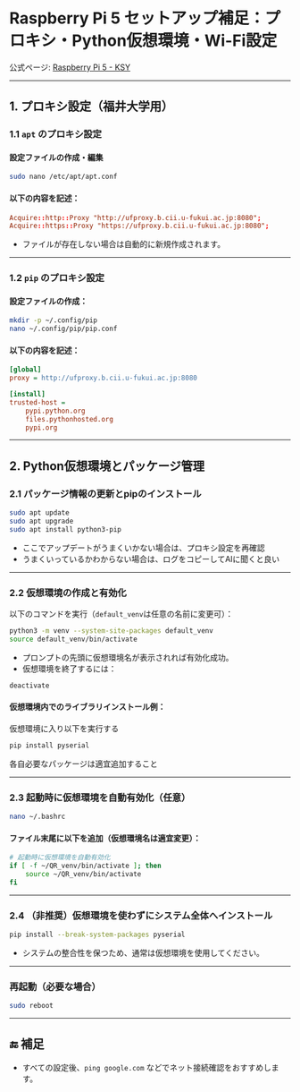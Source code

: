 # Raspberry Pi 5 セットアップ補足：プロキシ・Python仮想環境・Wi-Fi設定

公式ページ: [Raspberry Pi 5 - KSY](https://raspberry-pi.ksyic.com/main/index/pdp.id/1015/pdp.open/1015/)

---

## 1. プロキシ設定（福井大学用）

### 1.1 `apt` のプロキシ設定

#### 設定ファイルの作成・編集

```bash
sudo nano /etc/apt/apt.conf
```

#### 以下の内容を記述：

```conf
Acquire::http::Proxy "http://ufproxy.b.cii.u-fukui.ac.jp:8080";
Acquire::https::Proxy "https://ufproxy.b.cii.u-fukui.ac.jp:8080";
```

- ファイルが存在しない場合は自動的に新規作成されます。

---

### 1.2 `pip` のプロキシ設定

#### 設定ファイルの作成：

```bash
mkdir -p ~/.config/pip
nano ~/.config/pip/pip.conf
```

#### 以下の内容を記述：

```ini
[global]
proxy = http://ufproxy.b.cii.u-fukui.ac.jp:8080

[install]
trusted-host =
    pypi.python.org
    files.pythonhosted.org
    pypi.org
```

---

## 2. Python仮想環境とパッケージ管理

### 2.1 パッケージ情報の更新とpipのインストール

```bash
sudo apt update
sudo apt upgrade
sudo apt install python3-pip
```

- ここでアップデートがうまくいかない場合は、プロキシ設定を再確認
- うまくいっているかわからない場合は、ログをコピーしてAIに聞くと良い

---

### 2.2 仮想環境の作成と有効化

以下のコマンドを実行（`default_venv`は任意の名前に変更可）：

```bash
python3 -m venv --system-site-packages default_venv
source default_venv/bin/activate
```

* プロンプトの先頭に仮想環境名が表示されれば有効化成功。
* 仮想環境を終了するには：

```bash
deactivate
```

#### 仮想環境内でのライブラリインストール例：
仮想環境に入り以下を実行する

```bash
pip install pyserial
```
各自必要なパッケージは適宜追加すること

---

### 2.3 起動時に仮想環境を自動有効化（任意）

```bash
nano ~/.bashrc
```

#### ファイル末尾に以下を追加（仮想環境名は適宜変更）：

```bash
# 起動時に仮想環境を自動有効化
if [ -f ~/QR_venv/bin/activate ]; then
    source ~/QR_venv/bin/activate
fi
```

---

### 2.4 （非推奨）仮想環境を使わずにシステム全体へインストール

```bash
pip install --break-system-packages pyserial
```

- システムの整合性を保つため、通常は仮想環境を使用してください。

---



### 再起動（必要な場合）

```bash
sudo reboot
```

---

## 🔚 補足

* すべての設定後、`ping google.com` などでネット接続確認をおすすめします。